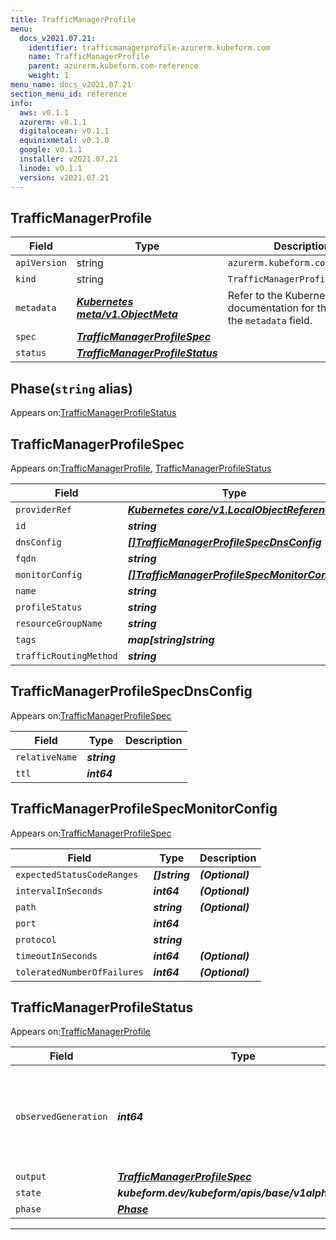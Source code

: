 ```yaml
---
title: TrafficManagerProfile
menu:
  docs_v2021.07.21:
    identifier: trafficmanagerprofile-azurerm.kubeform.com
    name: TrafficManagerProfile
    parent: azurerm.kubeform.com-reference
    weight: 1
menu_name: docs_v2021.07.21
section_menu_id: reference
info:
  aws: v0.1.1
  azurerm: v0.1.1
  digitalocean: v0.1.1
  equinixmetal: v0.1.0
  google: v0.1.1
  installer: v2021.07.21
  linode: v0.1.1
  version: v2021.07.21
---
```


## TrafficManagerProfile
| Field | Type | Description |
| ------ | ----- | ----------- |
| `apiVersion` | string | `azurerm.kubeform.com/v1alpha1` |
|    `kind` | string | `TrafficManagerProfile` |
| `metadata` | ***[Kubernetes meta/v1.ObjectMeta](https://v1-18.docs.kubernetes.io/docs/reference/generated/kubernetes-api/v1.18/#objectmeta-v1-meta)***|Refer to the Kubernetes API documentation for the fields of the `metadata` field.|
| `spec` | ***[TrafficManagerProfileSpec](#trafficmanagerprofilespec)***||
| `status` | ***[TrafficManagerProfileStatus](#trafficmanagerprofilestatus)***||
## Phase(`string` alias)

Appears on:[TrafficManagerProfileStatus](#trafficmanagerprofilestatus)

## TrafficManagerProfileSpec

Appears on:[TrafficManagerProfile](#trafficmanagerprofile), [TrafficManagerProfileStatus](#trafficmanagerprofilestatus)

| Field | Type | Description |
| ------ | ----- | ----------- |
| `providerRef` | ***[Kubernetes core/v1.LocalObjectReference](https://v1-18.docs.kubernetes.io/docs/reference/generated/kubernetes-api/v1.18/#localobjectreference-v1-core)***||
| `id` | ***string***||
| `dnsConfig` | ***[[]TrafficManagerProfileSpecDnsConfig](#trafficmanagerprofilespecdnsconfig)***||
| `fqdn` | ***string***| ***(Optional)*** |
| `monitorConfig` | ***[[]TrafficManagerProfileSpecMonitorConfig](#trafficmanagerprofilespecmonitorconfig)***||
| `name` | ***string***||
| `profileStatus` | ***string***| ***(Optional)*** |
| `resourceGroupName` | ***string***||
| `tags` | ***map[string]string***| ***(Optional)*** |
| `trafficRoutingMethod` | ***string***||
## TrafficManagerProfileSpecDnsConfig

Appears on:[TrafficManagerProfileSpec](#trafficmanagerprofilespec)

| Field | Type | Description |
| ------ | ----- | ----------- |
| `relativeName` | ***string***||
| `ttl` | ***int64***||
## TrafficManagerProfileSpecMonitorConfig

Appears on:[TrafficManagerProfileSpec](#trafficmanagerprofilespec)

| Field | Type | Description |
| ------ | ----- | ----------- |
| `expectedStatusCodeRanges` | ***[]string***| ***(Optional)*** |
| `intervalInSeconds` | ***int64***| ***(Optional)*** |
| `path` | ***string***| ***(Optional)*** |
| `port` | ***int64***||
| `protocol` | ***string***||
| `timeoutInSeconds` | ***int64***| ***(Optional)*** |
| `toleratedNumberOfFailures` | ***int64***| ***(Optional)*** |
## TrafficManagerProfileStatus

Appears on:[TrafficManagerProfile](#trafficmanagerprofile)

| Field | Type | Description |
| ------ | ----- | ----------- |
| `observedGeneration` | ***int64***| ***(Optional)*** Resource generation, which is updated on mutation by the API Server.|
| `output` | ***[TrafficManagerProfileSpec](#trafficmanagerprofilespec)***| ***(Optional)*** |
| `state` | ***kubeform.dev/kubeform/apis/base/v1alpha1.State***| ***(Optional)*** |
| `phase` | ***[Phase](#phase)***| ***(Optional)*** |
---
